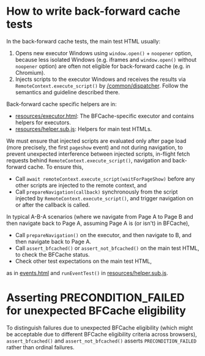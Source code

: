 # How to write back-forward cache tests

In the back-forward cache tests, the main test HTML usually:

1. Opens new executor Windows using `window.open()` + `noopener` option,
   because less isolated Windows (e.g. iframes and `window.open()` without
   `noopener` option) are often not eligible for back-forward cache (e.g.
   in Chromium).
2. Injects scripts to the executor Windows and receives the results via
   `RemoteContext.execute_script()` by
   [/common/dispatcher](../../../../common/dispatcher/README.md).
   Follow the semantics and guideline described there.

Back-forward cache specific helpers are in:

- [resources/executor.html](resources/executor.html):
  The BFCache-specific executor and contains helpers for executors.
- [resources/helper.sub.js](resources/helper.sub.js):
  Helpers for main test HTMLs.

We must ensure that injected scripts are evaluated only after page load
(more precisely, the first `pageshow` event) and not during navigation,
to prevent unexpected interference between injected scripts, in-flight fetch
requests behind `RemoteContext.execute_script()`, navigation and back-forward
cache. To ensure this,

- Call `await remoteContext.execute_script(waitForPageShow)` before any
  other scripts are injected to the remote context, and
- Call `prepareNavigation(callback)` synchronously from the script injected
  by `RemoteContext.execute_script()`, and trigger navigation on or after the
  callback is called.

In typical A-B-A scenarios (where we navigate from Page A to Page B and then
navigate back to Page A, assuming Page A is (or isn't) in BFCache),

- Call `prepareNavigation()` on the executor, and then navigate to B, and then
  navigate back to Page A.
- Call `assert_bfcached()` or `assert_not_bfcached()` on the main test HTML, to
  check the BFCache status.
- Check other test expectations on the main test HTML,

as in [events.html](./events.html) and `runEventTest()` in
[resources/helper.sub.js](resources/helper.sub.js).

# Asserting PRECONDITION_FAILED for unexpected BFCache eligibility

To distinguish failures due to unexpected BFCache eligibility (which might be
acceptable due to different BFCache eligibility criteria across browsers),
`assert_bfcached()` and `assert_not_bfcached()` asserts `PRECONDITION_FAILED`
rather than ordinal failures.
